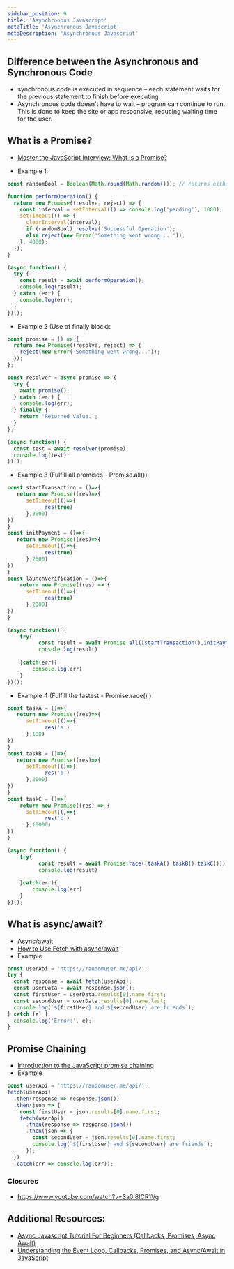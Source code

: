 ```yaml
---
sidebar_position: 9
title: 'Asynchronous Javascript'
metaTitle: 'Asynchronous Javascript'
metaDescription: 'Asynchronous Javascript'
---
```


## Difference between the Asynchronous and Synchronous Code

- synchronous code is executed in sequence – each statement waits for the previous statement to finish before executing.
- Asynchronous code doesn't have to wait – program can continue to run. This is done to keep the site or app responsive, reducing waiting time for the user.

## What is a Promise?

- [Master the JavaScript Interview: What is a Promise?](https://medium.com/javascript-scene/master-the-javascript-interview-what-is-a-promise-27fc71e77261)

- Example 1:

```js
const randomBool = Boolean(Math.round(Math.random())); // returns either 0 or 1

function performOperation() {
  return new Promise((resolve, reject) => {
    const interval = setInterval(() => console.log('pending'), 1000);
    setTimeout(() => {
      clearInterval(interval);
      if (randomBool) resolve('Successful Operation');
      else reject(new Error('Something went wrong....'));
    }, 4000);
  });
}

(async function() {
  try {
    const result = await performOperation();
    console.log(result);
  } catch (err) {
    console.log(err);
  }
})();
```

- Example 2 (Use of finally block):

```js
const promise = () => {
  return new Promise((resolve, reject) => {
    reject(new Error('Something went wrong...'));
  });
};

const resolver = async promise => {
  try {
    await promise();
  } catch (err) {
    console.log(err);
  } finally {
    return 'Returned Value.';
  }
};

(async function() {
  const test = await resolver(promise);
  console.log(test);
})();
```

* Example 3 (Fulfill all promises - Promise.all())

```js
const startTransaction = ()=>{
   return new Promise((res)=>{
      setTimeout(()=>{
            res(true)
      },3000)
})       
} 
const initPayment = ()=>{
   return new Promise((res)=>{
      setTimeout(()=>{
            res(true)
      },2000)
})
}
const launchVerification = ()=>{
    return new Promise((res) => {
      setTimeout(()=>{
            res(true)
      },2000)
})
}

(async function() {
    try{
          const result = await Promise.all([startTransaction(),initPayment(),launchVerification()])
          console.log(result)
            
    }catch(err){
        console.log(err)
    }
})();
```

* Example 4 (Fulfill the fastest - Promise.race() )

```js
const taskA = ()=>{
   return new Promise((res)=>{
      setTimeout(()=>{
            res('a')
      },100)
})       
} 
const taskB = ()=>{
   return new Promise((res)=>{
      setTimeout(()=>{
            res('b')
      },2000)
})
}
const taskC = ()=>{
    return new Promise((res) => {
      setTimeout(()=>{
            res('c')
      },10000)
})
}

(async function() {
    try{
          const result = await Promise.race([taskA(),taskB(),taskC()])
          console.log(result)
    
    }catch(err){
        console.log(err)
    }
})();
```


## What is async/await?

- [Async/await](https://javascript.info/async-await)
- [How to Use Fetch with async/await](https://dmitripavlutin.com/javascript-fetch-async-await/)
- Example

```js
const userApi = 'https://randomuser.me/api/';
try {
  const response = await fetch(userApi);
  const userData = await response.json();
  const firstUser = userData.results[0].name.first;
  const secondUser = userData.results[0].name.last;
  console.log(`${firstUser} and ${secondUser} are friends`);
} catch (e) {
  console.log('Error:', e);
}
```

## Promise Chaining

- [Introduction to the JavaScript promise chaining](https://www.javascripttutorial.net/es6/promise-chaining/)
- Example

```js
const userApi = 'https://randomuser.me/api/';
fetch(userApi)
  .then(response => response.json())
  .then(json => {
    const firstUser = json.results[0].name.first;
    fetch(userApi)
      .then(response => response.json())
      .then(json => {
        const secondUser = json.results[0].name.first;
        console.log(`${firstUser} and ${secondUser} are friends`);
      });
  })
  .catch(err => console.log(err));
```

### Closures

- https://www.youtube.com/watch?v=3a0I8ICR1Vg

## Additional Resources:

- [Async Javascript Tutorial For Beginners (Callbacks, Promises, Async Await)](https://www.youtube.com/watch?v=_8gHHBlbziw)
- [Understanding the Event Loop, Callbacks, Promises, and Async/Await in JavaScript](https://www.digitalocean.com/community/tutorials/understanding-the-event-loop-callbacks-promises-and-async-await-in-javascript)
